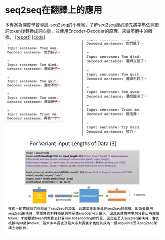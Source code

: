 seq2seq在翻譯上的應用
=========
本專案為深度學習導論-seq2seq的小專案，了解seq2seq裡必須先將字串依照單詞token後轉換成詞向量，並使用Encoder-Decoder的原理，來做英翻中的轉換。
[[report]](https://github.com/alanhc/DLclass/blob/master/week-17/week17.pdf)
[[code]](https://github.com/alanhc/DLclass/blob/master/week-17/week17.py)
![](https://github.com/alanhc/DLclass/blob/master/week-17/dl%20(1).jpg)
![](https://github.com/alanhc/DLclass/blob/master/week-17/dl%20(2).jpg)
